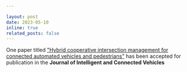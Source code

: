 ```yaml
---

layout: post
date: 2023-05-10
inline: true
related_posts: false
---
```



One paper titled ["Hybrid cooperative intersection management for connected automated vehicles and pedestrians"](https://ieeexplore.ieee.org/stamp/stamp.jsp?arnumber=10184172) has been accepted for publication in the **Journal of Intelligent and Connected Vehicles**